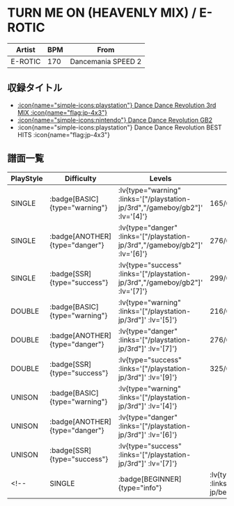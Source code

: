# TURN ME ON (HEAVENLY MIX) / E-ROTIC

|Artist|BPM|From|
|------|---|----|
|E-ROTIC|170|Dancemania SPEED 2|

## 収録タイトル

- [ :icon{name="simple-icons:playstation"} Dance Dance Revolution 3rd MIX :icon{name="flag:jp-4x3"} ](/playstation-jp/3rd)
- [ :icon{name="simple-icons:nintendo"} Dance Dance Revolution GB2](/gameboy/gb2)
- :icon{name="simple-icons:playstation"} Dance Dance Revolution BEST HITS :icon{name="flag:jp-4x3"}

## 譜面一覧

|PlayStyle|Difficulty|Levels|Notes|Movie|
|---------|----------|------|-----|-----|
|SINGLE| :badge[BASIC]{type="warning"} | :lv{type="warning" :links='["/playstation-jp/3rd","/gameboy/gb2"]' :lv='[4]'} |165/0||
|SINGLE| :badge[ANOTHER]{type="danger"} | :lv{type="danger" :links='["/playstation-jp/3rd","/gameboy/gb2"]' :lv='[6]'} |276/0||
|SINGLE| :badge[SSR]{type="success"} | :lv{type="success" :links='["/playstation-jp/3rd","/gameboy/gb2"]' :lv='[7]'} |299/0||
|DOUBLE| :badge[BASIC]{type="warning"} | :lv{type="warning" :links='["/playstation-jp/3rd"]' :lv='[5]'} |216/0||
|DOUBLE| :badge[ANOTHER]{type="danger"} | :lv{type="danger" :links='["/playstation-jp/3rd"]' :lv='[7]'} |276/0||
|DOUBLE| :badge[SSR]{type="success"} | :lv{type="success" :links='["/playstation-jp/3rd"]' :lv='[9]'} |325/0||
|UNISON| :badge[BASIC]{type="warning"} | :lv{type="warning" :links='["/playstation-jp/3rd"]' :lv='[4]'} |||
|UNISON| :badge[ANOTHER]{type="danger"} | :lv{type="danger" :links='["/playstation-jp/3rd"]' :lv='[6]'} |||
|UNISON| :badge[SSR]{type="success"} | :lv{type="success" :links='["/playstation-jp/3rd"]' :lv='[7]'} |||
<!-- |SINGLE| :badge[BEGINNER]{type="info"} | :lv{type="info" :links='["/playstation-jp/best"]' :lv='[1]'} |80/0|| -->
